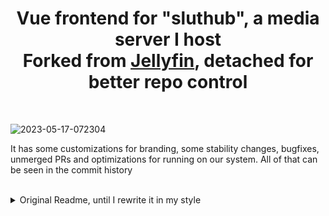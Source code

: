 <h1 align="center"> Vue frontend for "sluthub", a media server I host<br>Forked from <a href="https://github.com/jellyfin/jellyfin-vue">Jellyfin</a>, detached for better repo control</h1>

<br>

![2023-05-17-072304](https://github.com/ClaraCrazy/Sluthub-vue/assets/55334727/72687826-5daa-4f78-bc0f-7ffdabcc3fac)

It has some customizations for branding, some stability changes, bugfixes, unmerged PRs and optimizations for running on our system. All of that can be seen in the commit history

<br>
<details>
  <summary>Original Readme, until I rewrite it in my style</summary>

  ## Privacy disclaimer 🕵🏻

Jellyfin Vue is just a GUI _frontend_ for a Jellyfin server. It only establishes connection to the Jellyfin server that you point it to, **nothing else**.

- **Local instances** _Examples: Our Windows/Mac/Linux application, a local web server, etc_: All the necessary assets for the frontend to work
  are available locally (in your device) or bundled into the underlying environment (Tauri, Electron, etc) where it is running.
  No assets need to be fetched remotely.
- **Remote instances** _Examples: Our hosted instance, an admin hosting Jellyfin Vue and sharing the URL
  (which is in a different domain from the Jellyfin Server), etc_: This probably comprises most cases.
  Here, all the frontend assets are not locally available, but somewhere else. When you access the remotely hosted frontend
  (normally using a web browser like Firefox or Microsoft Edge),
  all the frontend assets are loaded/cached into your device. Once the load has finished,
  **the connection will exclusively be between your device and the Jellyfin server(s)** ¹². Whoever is serving the frontend
  is never in the middle. ³

¹ _Assuming that the hosted version has not been altered (by adding trackers, beacons...) in any way from the sources provided in this repository
and you trust the person/people behind it to not have done so_.

² _Some features that need access to remote resources that are not controlled by you and/or the person hosting Jellyfin Vue might be added in the future
(such as Google Cast support for Chromecasts). These will be always **opt in** and toggleable through [our configuration](https://github.com/jellyfin/jellyfin-vue/wiki/Configuration)_

³ _We assume standard networks here, no special configurations or policies that your ISP/Workplace/University/etc might apply._

For your interest, [Jellyfin Web](https://github.com/jellyfin/jellyfin-web) (our main frontend) works in a similar way:
It connects by default to the Jellyfin server that is running alongside,
but it's also capable to connect to other Jellyfin servers [like can be tested in our demo](https://demo.jellyfin.org/) and,
once loaded, only connections to fetch its own assets are made to the original server. Jellyfin Web can also be hosted standalone like Jellyfin Vue.

- _Relevant links_: [Community standards](https://jellyfin.org/docs/general/community-standards) and [Social Contract](https://github.com/jellyfin/jellyfin-meta/blob/master/policies-and-procedures/jellyfin-social-contract.md)

# For developers 🛠

## Dependencies

- [Node.js LTS](https://nodejs.org/en/download) `>=18.12.0 <19.0.0`
- npm `>=8.19.2` (included in Node.js)
- Jellyfin Server `>=10.7.0`

## Getting Started

1. Clone or download this repository:

   ```bash
   git clone https://github.com/jellyfin/jellyfin-vue.git
   cd jellyfin-vue
   ```

2. Install the build dependencies in the project directory:

   ```bash
   npm install
   ```

3. Run development build:

   ```bash
   npm start
   ```

   The client will be available at <http://127.0.0.1:3000> by default.

### Build for production 🏗️

When you're ready to deploy the client, you must build it for production specifically:

```bash
npm run build
```

Build output will be available under the `src/dist` folder.

## Other build features 🗜️

### Running a production build

After building the client, you can serve it directly:

```bash
npm run serve
```

There's also a shortcut for building the production version of the client and serving it afterwards:

```bash
npm run prod
```

⚠️ _Although the build of the client is production-ready, the internal HTTP server should never be exposed directly to the internet and a proper webserver like Nginx should always be used instead._
